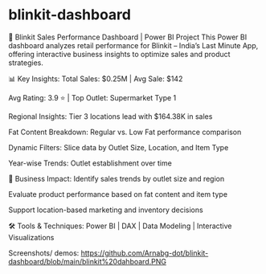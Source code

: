 # blinkit-dashboard
🚀 Blinkit Sales Performance Dashboard | Power BI Project
This Power BI dashboard analyzes retail performance for Blinkit – India’s Last Minute App, offering interactive business insights to optimize sales and product strategies.

📊 Key Insights:
Total Sales: $0.25M | Avg Sale: $142

Avg Rating: 3.9 ⭐ | Top Outlet: Supermarket Type 1

Regional Insights: Tier 3 locations lead with $164.38K in sales

Fat Content Breakdown: Regular vs. Low Fat performance comparison

Dynamic Filters: Slice data by Outlet Size, Location, and Item Type

Year-wise Trends: Outlet establishment over time

🎯 Business Impact:
Identify sales trends by outlet size and region

Evaluate product performance based on fat content and item type

Support location-based marketing and inventory decisions

🛠 Tools & Techniques:
Power BI | DAX | Data Modeling | Interactive Visualizations

Screenshots/ demos:
https://github.com/Arnabg-dot/blinkit-dashboard/blob/main/blinkit%20dahboard.PNG
